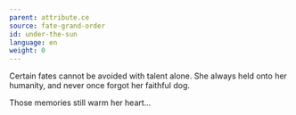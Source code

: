 ```yaml
---
parent: attribute.ce
source: fate-grand-order
id: under-the-sun
language: en
weight: 0
---
```


Certain fates cannot be avoided with talent alone.
She always held onto her humanity, and never once forgot her faithful dog.

Those memories still warm her heart…
